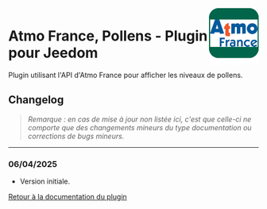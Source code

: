 <img align="right" src="../images/AtmoFrance_icon.png" width="100">

#  Atmo France, Pollens - Plugin pour Jeedom

Plugin utilisant l'API d'Atmo France pour afficher les niveaux de pollens.

## Changelog

>*Remarque : en cas de mise à jour non listée ici, c'est que celle-ci ne comporte que des changements mineurs du type documentation ou corrections de bugs mineurs.*

***
### 06/04/2025
- Version initiale.

[Retour à la documentation du plugin](index.md)

